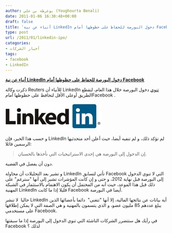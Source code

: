 ```yaml
---
author: يوغرطة بن علي (Youghourta Benali)
date: 2011-01-06 16:30:48+00:00
draft: false
title: 'أنباء عن نية LinkedIn دخول البورصة للحفاظ على حظوظها أمام Facebook '
type: post
url: /2011/01/linkedin-ipo/
categories:
- أخبار الشركات
tags:
- facebook
- LinkedIn
---
```


**[أنباء عن نية LinkedIn دخول البورصة للحفاظ على حظوظها أمام Facebook](https://www.it-scoop.com/2011/01/linkedin-ipo/)**




ذكرت وكالة Reuters للأنباء أن LinkedIn [تنوي](http://www.reuters.com/article/idUSTRE7050DC20110106) دخول البورصة خلال هذا العام، لتقطع الطريق أوعلى الأقل لتحافظ على حظوظها أمامFacebook .




[![](linkedin_logo-300x88.jpg)
](https://www.it-scoop.com/2011/01/linkedin-ipo/)


و حسب هذا الخبر، فإن LinkedIn لم تؤكد ذلك، و لم تنفيه أيضا، حيث أعلن أحد متحدثيها الرسمين قائلا:


<blockquote>إن الدخول إلى البورصة هي إحدى الاستراتيجيات التي نأخذها بالحسبان.</blockquote>


دون أن يفصل في القضية.

و تشير بعد التحليلات أن محاولة LinkedIn تأتي لتسابق Facebook التي لا تنوي الدخول إلى البورصة قبل نهاية 2012، و حتى و إن كانت المؤشرات تشير إلى أنها "سترغم" على ذلك قبل هذا الموعد، حيث أنه من المحتمل أن يكون الاهتمام بالاستثمار في الشبكة المهنية LinkedIn قليلا إذا ما كانت Facebook أيضا في البورصة.

حاليا  لا تنشر LinkedIn أية بيانات عن نتائجها المالية، إلا أنها "تتغنى"  دائما بأعضائها الذين يبلغ عددهم 85 مليون عضو، و الذي يتسمون بالمهنية و هي الصفة التي لا يمكن إطلاقها على مستخدمي Facebook.

في رأيك هل ستتضرر الشركات الناشئة التي تنوي الدخول إلى البورصة إذا ما سبقتها Facebook لذلك ؟
